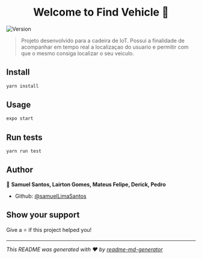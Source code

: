 <h1 align="center">Welcome to Find Vehicle 👋</h1>
<p>
  <img alt="Version" src="https://img.shields.io/badge/version-0.0.1-blue.svg?cacheSeconds=2592000" />
</p>

> Projeto desenvolvido para a cadeira de IoT. Possui a finalidade de acompanhar em tempo real a localizaçao do usuario e permitir com que o mesmo consiga localizar o seu veiculo.

## Install

```sh
yarn install
```

## Usage

```sh
expo start
```

## Run tests

```sh
yarn run test
```

## Author

👤 **Samuel Santos, Lairton Gomes, Mateus Felipe, Derick, Pedro**

* Github: [@samuelLimaSantos](https://github.com/samuelLimaSantos)

## Show your support

Give a ⭐️ if this project helped you!

***
_This README was generated with ❤️ by [readme-md-generator](https://github.com/kefranabg/readme-md-generator)_